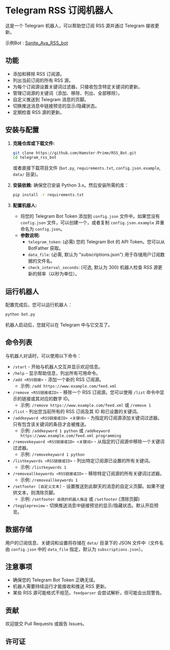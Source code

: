 # Telegram RSS 订阅机器人

这是一个 Telegram 机器人，可以帮助您订阅 RSS 源并通过 Telegram 接收更新。

示例Bot : [Sanite_Ava_RSS_bot](https://t.me/Sanite_Ava_RSS_bot)

## 功能

*   添加和移除 RSS 订阅源。
*   列出当前订阅的所有 RSS 源。
*   为每个订阅源设置关键词过滤器，只接收包含特定关键词的更新。
*   管理订阅源的关键词（添加、移除、列出、全部移除）。
*   自定义推送到 Telegram 消息的页脚。
*   切换推送消息中链接预览的显示/隐藏状态。
*   定期检查 RSS 源的更新。

## 安装与配置

1.  **克隆仓库或下载文件:**
    ```bash
    git clone https://github.com/Hamster-Prime/RSS_Bot.git
    cd telegram_rss_bot
    ```
    或者直接下载项目文件 (`bot.py`, `requirements.txt`, `config.json.example`, `data/` 目录)。

2.  **安装依赖:**
    确保您已安装 Python 3.x。然后安装所需的库：
    ```bash
    pip install -r requirements.txt
    ```

3.  **配置机器人:**
    *   将您的 Telegram Bot Token 添加到 `config.json` 文件中。如果您没有 `config.json` 文件，可以创建一个，或者复制 `config.json.example` 并重命名为 `config.json`。
    *   **参数说明:**
        *   `telegram_token`: (必需) 您的 Telegram Bot 的 API Token。您可以从 BotFather 获取。
        *   `data_file`: (必需, 默认为 "subscriptions.json") 用于存储用户订阅数据的文件名。
        *   `check_interval_seconds`: (可选, 默认为 300) 机器人检查 RSS 源更新的频率（以秒为单位）。

## 运行机器人

配置完成后，您可以运行机器人：

```bash
python bot.py
```

机器人启动后，您就可以在 Telegram 中与它交互了。

## 命令列表

与机器人对话时，可以使用以下命令：

*   `/start` - 开始与机器人交互并显示欢迎信息。
*   `/help` - 显示帮助信息，列出所有可用命令。
*   `/add <RSS链接>` - 添加一个新的 RSS 订阅源。
    *   示例: `/add https://www.example.com/feed.xml`
*   `/remove <RSS链接或ID>` - 移除一个 RSS 订阅源。您可以使用 `/list` 命令中显示的链接或其对应的数字 ID。
    *   示例: `/remove https://www.example.com/feed.xml` 或 `/remove 1`
*   `/list` - 列出您当前所有的 RSS 订阅及其 ID 和已设置的关键词。
*   `/addkeyword <RSS链接或ID> <关键词>` - 为指定的订阅源添加关键词过滤器。只有包含该关键词的条目才会被推送。
    *   示例: `/addkeyword 1 python` 或 `/addkeyword https://www.example.com/feed.xml programming`
*   `/removekeyword <RSS链接或ID> <关键词>` - 从指定的订阅源中移除一个关键词过滤器。
    *   示例: `/removekeyword 1 python`
*   `/listkeywords <RSS链接或ID>` - 列出特定订阅源已设置的所有关键词。
    *   示例: `/listkeywords 1`
*   `/removeallkeywords <RSS链接或ID>` - 移除特定订阅源的所有关键词过滤器。
    *   示例: `/removeallkeywords 1`
*   `/setfooter [自定义文本]` - 设置推送到此聊天的消息的自定义页脚。如果不提供文本，则清除页脚。
    *   示例: `/setfooter 由我的机器人推送` 或 `/setfooter` (清除页脚)
*   `/togglepreview` - 切换推送消息中链接预览的显示/隐藏状态。默认开启预览。

## 数据存储

用户的订阅信息、关键词和设置将存储在 `data/` 目录下的 JSON 文件中（文件名由 `config.json` 中的 `data_file` 指定，默认为 `subscriptions.json`）。

## 注意事项

*   确保您的 Telegram Bot Token 正确无误。
*   机器人需要持续运行才能接收和推送 RSS 更新。
*   某些 RSS 源可能格式不规范，`feedparser` 会尝试解析，但可能会出现警告。

## 贡献

欢迎提交 Pull Requests 或报告 Issues。

## 许可证
